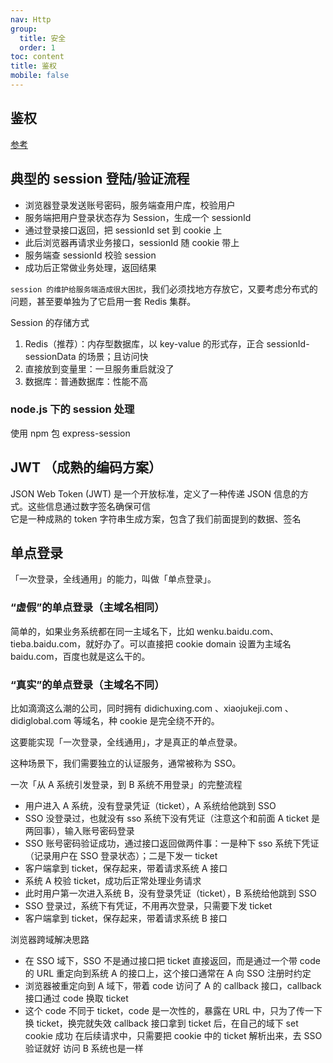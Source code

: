 ```yaml
---
nav: Http
group:
  title: 安全
  order: 1
toc: content
title: 鉴权
mobile: false
---
```


## 鉴权

<a target="_blank" href="https://fe.ecool.fun/articles/technology/455">参考</a>

## 典型的 session 登陆/验证流程

- 浏览器登录发送账号密码，服务端查用户库，校验用户
- 服务端把用户登录状态存为 Session，生成一个 sessionId
- 通过登录接口返回，把 sessionId set 到 cookie 上
- 此后浏览器再请求业务接口，sessionId 随 cookie 带上
- 服务端查 sessionId 校验 session
- 成功后正常做业务处理，返回结果

`session 的维护给服务端造成很大困扰`，我们必须找地方存放它，又要考虑分布式的问题，甚至要单独为了它启用一套 Redis 集群。

Session 的存储方式

1. Redis（推荐）：内存型数据库，以 key-value 的形式存，正合 sessionId-sessionData 的场景；且访问快
2. 直接放到变量里：一旦服务重启就没了
3. 数据库：普通数据库：性能不高

### node.js 下的 session 处理

使用 npm 包 express-session

## JWT （成熟的编码方案）

JSON Web Token (JWT) 是一个开放标准，定义了一种传递 JSON 信息的方式。这些信息通过数字签名确保可信  
它是一种成熟的 token 字符串生成方案，包含了我们前面提到的数据、签名

## 单点登录

「一次登录，全线通用」的能力，叫做「单点登录」。

### “虚假”的单点登录（主域名相同）

简单的，如果业务系统都在同一主域名下，比如 wenku.baidu.com、tieba.baidu.com，就好办了。可以直接把 cookie domain 设置为主域名 baidu.com，百度也就是这么干的。

### “真实”的单点登录（主域名不同）

比如滴滴这么潮的公司，同时拥有 didichuxing.com 、xiaojukeji.com 、didiglobal.com 等域名，种 cookie 是完全绕不开的。

这要能实现「一次登录，全线通用」，才是真正的单点登录。

这种场景下，我们需要独立的认证服务，通常被称为 SSO。

一次「从 A 系统引发登录，到 B 系统不用登录」的完整流程

- 用户进入 A 系统，没有登录凭证（ticket），A 系统给他跳到 SSO
- SSO 没登录过，也就没有 sso 系统下没有凭证（注意这个和前面 A ticket 是两回事），输入账号密码登录
- SSO 账号密码验证成功，通过接口返回做两件事：一是种下 sso 系统下凭证（记录用户在 SSO 登录状态）；二是下发一 ticket
- 客户端拿到 ticket，保存起来，带着请求系统 A 接口
- 系统 A 校验 ticket，成功后正常处理业务请求
- 此时用户第一次进入系统 B，没有登录凭证（ticket），B 系统给他跳到 SSO
- SSO 登录过，系统下有凭证，不用再次登录，只需要下发 ticket
- 客户端拿到 ticket，保存起来，带着请求系统 B 接口

浏览器跨域解决思路

- 在 SSO 域下，SSO 不是通过接口把 ticket 直接返回，而是通过一个带 code 的 URL 重定向到系统 A 的接口上，这个接口通常在 A 向 SSO 注册时约定
- 浏览器被重定向到 A 域下，带着 code 访问了 A 的 callback 接口，callback 接口通过 code 换取 ticket
- 这个 code 不同于 ticket，code 是一次性的，暴露在 URL 中，只为了传一下换 ticket，换完就失效
  callback 接口拿到 ticket 后，在自己的域下 set cookie 成功
  在后续请求中，只需要把 cookie 中的 ticket 解析出来，去 SSO 验证就好
  访问 B 系统也是一样
